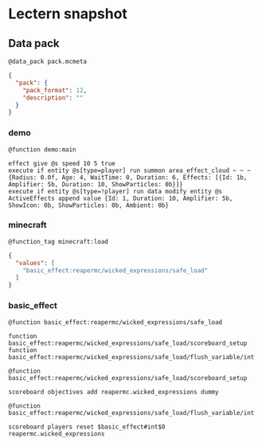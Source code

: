 # Lectern snapshot

## Data pack

`@data_pack pack.mcmeta`

```json
{
  "pack": {
    "pack_format": 12,
    "description": ""
  }
}
```

### demo

`@function demo:main`

```mcfunction
effect give @s speed 10 5 true
execute if entity @s[type=player] run summon area_effect_cloud ~ ~ ~ {Radius: 0.0f, Age: 4, WaitTime: 0, Duration: 6, Effects: [{Id: 1b, Amplifier: 5b, Duration: 10, ShowParticles: 0b}]}
execute if entity @s[type=!player] run data modify entity @s ActiveEffects append value {Id: 1, Duration: 10, Amplifier: 5b, ShowIcon: 0b, ShowParticles: 0b, Ambient: 0b}
```

### minecraft

`@function_tag minecraft:load`

```json
{
  "values": [
    "basic_effect:reapermc/wicked_expressions/safe_load"
  ]
}
```

### basic_effect

`@function basic_effect:reapermc/wicked_expressions/safe_load`

```mcfunction
function basic_effect:reapermc/wicked_expressions/safe_load/scoreboard_setup
function basic_effect:reapermc/wicked_expressions/safe_load/flush_variable/int
```

`@function basic_effect:reapermc/wicked_expressions/safe_load/scoreboard_setup`

```mcfunction
scoreboard objectives add reapermc.wicked_expressions dummy
```

`@function basic_effect:reapermc/wicked_expressions/safe_load/flush_variable/int`

```mcfunction
scoreboard players reset $basic_effect#int$0 reapermc.wicked_expressions
```
